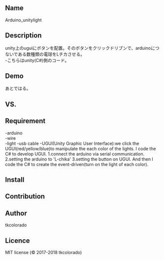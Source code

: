 ## Name  
Arduino_unitylight  

## Description   
unity上のuguiにボタンを配置。そのボタンをクリックドリブンで、arduinoにつないである数種類の電球をLチカさせる。  
-こちらはunity(C#)側のコード。

## Demo
あとではる。  

## VS. 

## Requirement
-arduino  
-wire  
-light
-usb cable 
-UGUI(Unity Graphic User Interface):we click the UGUI(red/yellow/blue)to manipulate the each color of the lights. I code the C# to develop UGUI.
  1.connect the arduino via serial communication.  
  2.setting the arduino to 'L-chika' 
  3.setting the button on UGUI. And then I code the C# to create the event-driven(turn on the light of each color). 

## Install

## Contribution

## Author
tkcolorado

## Licence
MIT license (© 2017-2018 tkcolorado)
